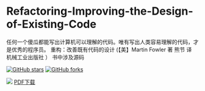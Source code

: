 # Refactoring-Improving-the-Design-of-Existing-Code
任何一个傻瓜都能写出计算机可以理解的代码。唯有写出人类容易理解的代码，才是优秀的程序员。
重构：改善既有代码的设计  (【美】Martin Fowler 著 熊节 译 机械工业出版社 ） 书中涉及源码

[![GitHub stars](https://img.shields.io/github/stars/loveincode/Refactoring-Improving-the-Design-of-Existing-Code.svg?style=social&label=Stars)](https://github.com/loveincode/Refactoring-Improving-the-Design-of-Existing-Code)
[![GitHub forks](https://img.shields.io/github/forks/loveincode/Refactoring-Improving-the-Design-of-Existing-Code.svg?style=social&label=Forks)](https://github.com/loveincode/Refactoring-Improving-the-Design-of-Existing-Code)

![](https://raw.githubusercontent.com/loveincode/Refactoring-Improving-the-Design-of-Existing-Code/master/source/%E9%87%8D%E6%9E%84%EF%BC%9A%E6%94%B9%E5%96%84%E6%97%A2%E6%9C%89%E4%BB%A3%E7%A0%81%E7%9A%84%E8%AE%BE%E8%AE%A1.jpg)
[PDF下载](https://github.com//loveincode/Refactoring-Improving-the-Design-of-Existing-Code/raw/master/source/%E9%87%8D%E6%9E%84%EF%BC%9A%E6%94%B9%E5%96%84%E6%97%A2%E6%9C%89%E4%BB%A3%E7%A0%81%E7%9A%84%E8%AE%BE%E8%AE%A1.pdf) 








